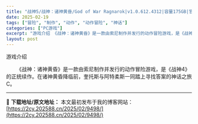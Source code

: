 ```yaml
---
title: "战神5/战神：诸神黄昏/God of War Ragnarok|v1.0.612.4312|容量175GB|官方简体中文|支持键盘.鼠标.手柄"
date: 2025-02-19
tags: ["冒险", "制作", "动作", "动作冒险", "神话"]
categories: ["PC游戏"]
excerpt: "游戏介绍 《战神：诸神黄昏》是一款由索尼制作并发行的动作冒险游戏，是《战神4》的正统续作。在诸神黄昏降临前，奎托斯与阿特柔斯一同踏上寻找答案的神话之旅C。"
layout: post
---
```


游戏介绍
<p style="white-space: normal; text-indent: 2em; text-align: left;">《战神：诸神黄昏》是一款由索尼制作并发行的动作冒险游戏，是《战神4》的正统续作。在诸神黄昏降临前，奎托斯与阿特柔斯一同踏上寻找答案的神话之旅C。</p>

---
📖 **下载地址/原文地址：** 本文最初发布于我的博客网站：[https://2cy.202588.cn/2025/02/9498/](https://2cy.202588.cn/2025/02/9498/)
